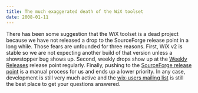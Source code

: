 ```yaml
---
title: The much exaggerated death of the WiX toolset
date: 2008-01-11
---
```

There has been some suggestion that the WiX toolset is a dead project because we have not released a drop to the SourceForge release point in a long while. Those fears are unfounded for three reasons. First, WiX v2 is stable so we are not expecting another build of that version unless a showstopper bug shows up. Second, weekly drops show up at the <a href="http://wix.sourceforge.net/releases">Weekly Releases</a> release point regularly. Finally, pushing to the <a href="http://sourceforge.net/project/showfiles.php?group_id=105970">SourceForge release point</a> is a manual process for us and ends up a lower priority. In any case, development is still very much active and the <a href="/documentation/mailinglist/">wix-users mailing list</a> is still the best place to get your questions answered.
